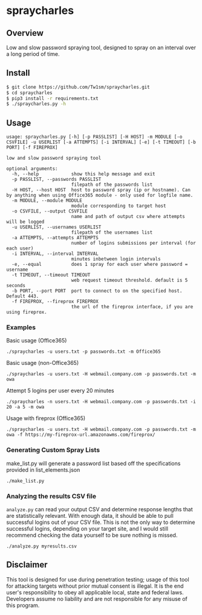 spraycharles
======
## Overview ##
Low and slow password spraying tool, designed to spray on an interval over a long period of time.

## Install ##
```bash
$ git clone https://github.com/Tw1sm/spraycharles.git
$ cd spraycharles
$ pip3 install -r requirements.txt
$ ./spraycharles.py -h
```

## Usage ##
```
usage: spraycharles.py [-h] [-p PASSLIST] [-H HOST] -m MODULE [-o CSVFILE] -u USERLIST [-a ATTEMPTS] [-i INTERVAL] [-e] [-t TIMEOUT] [-b PORT] [-f FIREPROX]

low and slow password spraying tool

optional arguments:
  -h, --help            show this help message and exit
  -p PASSLIST, --passwords PASSLIST
                        filepath of the passwords list
  -H HOST, --host HOST  host to password spray (ip or hostname). Can by anything when using Office365 module - only used for logfile name.
  -m MODULE, --module MODULE
                        module corresponding to target host
  -o CSVFILE, --output CSVFILE
                        name and path of output csv where attempts will be logged
  -u USERLIST, --usernames USERLIST
                        filepath of the usernames list
  -a ATTEMPTS, --attempts ATTEMPTS
                        number of logins submissions per interval (for each user)
  -i INTERVAL, --interval INTERVAL
                        minutes inbetween login intervals
  -e, --equal           does 1 spray for each user where password = username
  -t TIMEOUT, --timeout TIMEOUT
                        web request timeout threshold. default is 5 seconds
  -b PORT, --port PORT  port to connect to on the specified host. Default 443.
  -f FIREPROX, --fireprox FIREPROX
                        the url of the fireprox interface, if you are using fireprox.
```
### Examples ###
Basic usage (Office365)
```
./spraycharles -u users.txt -p passwords.txt -m Office365
```
Basic usage (non-Office365)
```
./spraycharles -u users.txt -H webmail.company.com -p passwords.txt -m owa
```
Attempt 5 logins per user every 20 minutes
```
./spraycharles -n users.txt -H webmail.company.com -p passwords.txt -i 20 -a 5 -m owa
```
Usage with fireprox (Office365)
```
./spraycharles -u users.txt -H webmail.company.com -p passwords.txt -m owa -f https://my-fireprox-url.amazonawms.com/fireprox/
```

### Generating Custom Spray Lists ###
make_list.py will generate a password list based off the specifications provided in list_elements.json
```
./make_list.py
```

### Analyzing the results CSV file ###
`analyze.py` can read your output CSV and determine response lengths that are statistically relevant. With enough data, it should be able to pull successful logins out of your CSV file. This is not the only way to determine successful logins, depending on your target site, and I would still recommend checking the data yourself to be sure nothing is missed.
```
./analyze.py myresults.csv
```


## Disclaimer ##
This tool is designed for use during penetration testing; usage of this tool for attacking targets without prior mutual consent is illegal. It is the end user's responsibility to obey all applicable local, state and federal laws. Developers assume no liability and are not responsible for any misuse of this program.
